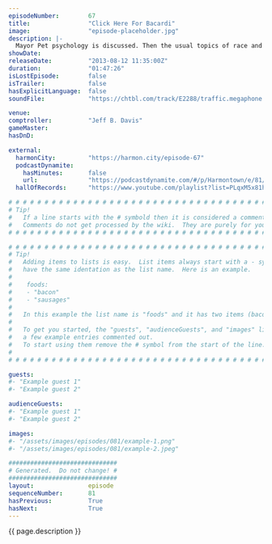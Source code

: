 ```yaml
---
episodeNumber:        67
title:                "Click Here For Bacardi"
image:                "episode-placeholder.jpg"
description: |-
  Mayor Pet psychology is discussed. Then the usual topics of race and terrorism. Then crap gets real about anarchy on the moon.
showDate:             
releaseDate:          "2013-08-12 11:35:00Z"
duration:             "01:47:26"
isLostEpisode:        false
isTrailer:            false
hasExplicitLanguage:  false
soundFile:            "https://chtbl.com/track/E2288/traffic.megaphone.fm/STA3539909450.mp3?updated=1555545291"

venue:                
comptroller:          "Jeff B. Davis"
gameMaster:           
hasDnD:               

external:
  harmonCity:         "https://harmon.city/episode-67"
  podcastDynamite:
    hasMinutes:       false
    url:              "https://podcastdynamite.com/#/p/Harmontown/e/81/67"
  hallOfRecords:      "https://www.youtube.com/playlist?list=PLqxM5x81hNOZe7VJhd6BjDamrlM7hCXYN"

# # # # # # # # # # # # # # # # # # # # # # # # # # # # # # # # # # # # # # # # # # # # #
# Tip!
#   If a line starts with the # symbold then it is considered a comment.
#   Comments do not get processed by the wiki.  They are purely for your information.
# # # # # # # # # # # # # # # # # # # # # # # # # # # # # # # # # # # # # # # # # # # # #

# # # # # # # # # # # # # # # # # # # # # # # # # # # # # # # # # # # # # # # # # # # # #
# Tip!
#   Adding items to lists is easy.  List items always start with a - symbol and have
#   have the same identation as the list name.  Here is an example.
#
#    foods:
#    - "bacon"
#    - "sausages"
#
#   In this example the list name is "foods" and it has two items (bacon, and sausages).
#
#   To get you started, the "guests", "audienceGuests", and "images" lists below have
#   a few example entries commented out.
#   To start using them remove the # symbol from the start of the line.
#
# # # # # # # # # # # # # # # # # # # # # # # # # # # # # # # # # # # # # # # # # # # # #

guests:
#- "Example guest 1"
#- "Example guest 2"

audienceGuests:
#- "Example guest 1"
#- "Example guest 2"

images:
#- "/assets/images/episodes/081/example-1.png"
#- "/assets/images/episodes/081/example-2.jpeg"

##############################
# Generated.  Do not change! #
##############################
layout:               episode
sequenceNumber:       81
hasPrevious:          True
hasNext:              True
---
```


<!-- The episode description will be rendered here -->
{{ page.description }}

<!-- Add your content BELOW here -->
<!-- vvvvvvvvvvvvvvvvvvvvvvvvvvv -->




<!-- ^^^^^^^^^^^^^^^^^^^^^^^^^^^ -->
<!-- Add your content ABOVE here -->

<!-- The episode gallery will be rendered here -->
